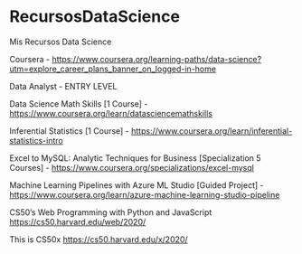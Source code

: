 # RecursosDataScience
Mis Recursos Data Science

Coursera - https://www.coursera.org/learning-paths/data-science?utm=explore_career_plans_banner_on_logged-in-home

Data Analyst - ENTRY LEVEL

Data Science Math Skills [1 Course] - https://www.coursera.org/learn/datasciencemathskills

Inferential Statistics [1 Course] - https://www.coursera.org/learn/inferential-statistics-intro

Excel to MySQL: Analytic Techniques for Business [Specialization 5 Courses] - https://www.coursera.org/specializations/excel-mysql

Machine Learning Pipelines with Azure ML Studio [Guided Project] - https://www.coursera.org/learn/azure-machine-learning-studio-pipeline

CS50’s Web Programming with Python and JavaScript https://cs50.harvard.edu/web/2020/

This is CS50x https://cs50.harvard.edu/x/2020/
